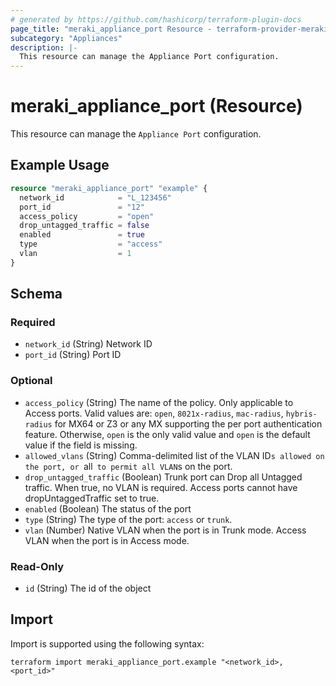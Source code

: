 ```yaml
---
# generated by https://github.com/hashicorp/terraform-plugin-docs
page_title: "meraki_appliance_port Resource - terraform-provider-meraki"
subcategory: "Appliances"
description: |-
  This resource can manage the Appliance Port configuration.
---
```


# meraki_appliance_port (Resource)

This resource can manage the `Appliance Port` configuration.

## Example Usage

```terraform
resource "meraki_appliance_port" "example" {
  network_id            = "L_123456"
  port_id               = "12"
  access_policy         = "open"
  drop_untagged_traffic = false
  enabled               = true
  type                  = "access"
  vlan                  = 1
}
```

<!-- schema generated by tfplugindocs -->
## Schema

### Required

- `network_id` (String) Network ID
- `port_id` (String) Port ID

### Optional

- `access_policy` (String) The name of the policy. Only applicable to Access ports. Valid values are: `open`, `8021x-radius`, `mac-radius`, `hybris-radius` for MX64 or Z3 or any MX supporting the per port authentication feature. Otherwise, `open` is the only valid value and `open` is the default value if the field is missing.
- `allowed_vlans` (String) Comma-delimited list of the VLAN ID`s allowed on the port, or `all` to permit all VLAN`s on the port.
- `drop_untagged_traffic` (Boolean) Trunk port can Drop all Untagged traffic. When true, no VLAN is required. Access ports cannot have dropUntaggedTraffic set to true.
- `enabled` (Boolean) The status of the port
- `type` (String) The type of the port: `access` or `trunk`.
- `vlan` (Number) Native VLAN when the port is in Trunk mode. Access VLAN when the port is in Access mode.

### Read-Only

- `id` (String) The id of the object

## Import

Import is supported using the following syntax:

```shell
terraform import meraki_appliance_port.example "<network_id>,<port_id>"
```
